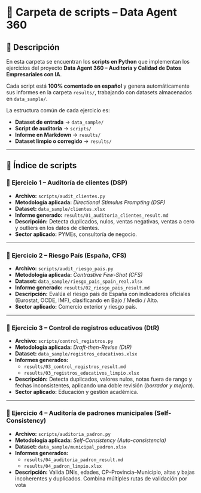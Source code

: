 # 📂 Carpeta de scripts – Data Agent 360

## 📘 Descripción
En esta carpeta se encuentran los **scripts en Python** que implementan los ejercicios del proyecto **Data Agent 360 – Auditoría y Calidad de Datos Empresariales con IA**.  

Cada script está **100% comentado en español** y genera automáticamente sus informes en la carpeta `results/`, trabajando con datasets almacenados en `data_sample/`.  

La estructura común de cada ejercicio es:  
- **Dataset de entrada** → `data_sample/`  
- **Script de auditoría** → `scripts/`  
- **Informe en Markdown** → `results/`  
- **Dataset limpio o corregido** → `results/`  

---

## 📂 Índice de scripts

### 🔹 Ejercicio 1 – Auditoría de clientes (DSP)
- **Archivo:** `scripts/audit_clientes.py`  
- **Metodología aplicada:** *Directional Stimulus Prompting (DSP)*  
- **Dataset:** `data_sample/clientes.xlsx`  
- **Informe generado:** `results/01_auditoria_clientes_result.md`  
- **Descripción:** Detecta duplicados, nulos, ventas negativas, ventas a cero y outliers en los datos de clientes.  
- **Sector aplicado:** PYMEs, consultoría de negocio.  

---

### 🔹 Ejercicio 2 – Riesgo País (España, CFS)
- **Archivo:** `scripts/audit_riesgo_pais.py`  
- **Metodología aplicada:** *Contrastive Few-Shot (CFS)*  
- **Dataset:** `data_sample/riesgo_pais_spain_real.xlsx`  
- **Informe generado:** `results/02_riesgo_pais_result.md`  
- **Descripción:** Evalúa el riesgo país de España con indicadores oficiales (Eurostat, OCDE, IMF), clasificando en Bajo / Medio / Alto.  
- **Sector aplicado:** Comercio exterior y riesgo país.  

---

### 🔹 Ejercicio 3 – Control de registros educativos (DtR)
- **Archivo:** `scripts/control_registros.py`  
- **Metodología aplicada:** *Draft-then-Revise (DtR)*  
- **Dataset:** `data_sample/registros_educativos.xlsx`  
- **Informes generados:**  
  - `results/03_control_registros_result.md`  
  - `results/03_registros_educativos_limpio.xlsx`  
- **Descripción:** Detecta duplicados, valores nulos, notas fuera de rango y fechas inconsistentes, aplicando una doble revisión (*borrador y mejora*).  
- **Sector aplicado:** Educación y gestión académica.  

---

### 🔹 Ejercicio 4 – Auditoría de padrones municipales (Self-Consistency)
- **Archivo:** `scripts/auditoria_padron.py`  
- **Metodología aplicada:** *Self-Consistency (Auto-consistencia)*  
- **Dataset:** `data_sample/municipal_padron.xlsx`  
- **Informes generados:**  
  - `results/04_auditoria_padron_result.md`  
  - `results/04_padron_limpio.xlsx`  
- **Descripción:** Valida DNIs, edades, CP–Provincia–Municipio, altas y bajas incoherentes y duplicados. Combina múltiples rutas de validación por vota
